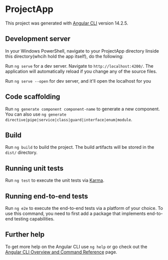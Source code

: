 # ProjectApp

This project was generated with [Angular CLI](https://github.com/angular/angular-cli) version 14.2.5.

## Development server
In your Windows PowerShell, navigate to your ProjectApp directory
Iinside this directory(whcih hold the app itself), do the following:

Run `ng serve` for a dev server. Navigate to `http://localhost:4200/`. The application will automatically reload if you change any of the source files.

Run `ng serve --open` for dev server, and it'll open the
localhost for you

## Code scaffolding

Run `ng generate component component-name` to generate a new component. You can also use `ng generate directive|pipe|service|class|guard|interface|enum|module`.

## Build

Run `ng build` to build the project. The build artifacts will be stored in the `dist/` directory.

## Running unit tests

Run `ng test` to execute the unit tests via [Karma](https://karma-runner.github.io).

## Running end-to-end tests

Run `ng e2e` to execute the end-to-end tests via a platform of your choice. To use this command, you need to first add a package that implements end-to-end testing capabilities.

## Further help

To get more help on the Angular CLI use `ng help` or go check out the [Angular CLI Overview and Command Reference](https://angular.io/cli) page.
